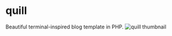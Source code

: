 # quill
Beautiful terminal-inspired blog template in PHP.
![quill thumbnail](https://whatisthis.website/quill.png?i=1)
